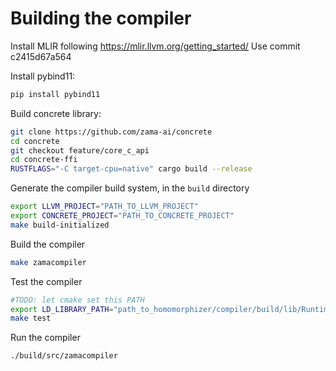 # Building the compiler

Install MLIR following https://mlir.llvm.org/getting_started/
Use commit c2415d67a564

Install pybind11:

```sh
pip install pybind11
```

Build concrete library:

```sh
git clone https://github.com/zama-ai/concrete
cd concrete
git checkout feature/core_c_api
cd concrete-ffi
RUSTFLAGS="-C target-cpu=native" cargo build --release 
```

Generate the compiler build system, in the `build` directory

```sh
export LLVM_PROJECT="PATH_TO_LLVM_PROJECT"
export CONCRETE_PROJECT="PATH_TO_CONCRETE_PROJECT"
make build-initialized
```

Build the compiler

```sh
make zamacompiler
```

Test the compiler

```sh
#TODO: let cmake set this PATH
export LD_LIBRARY_PATH="path_to_homomorphizer/compiler/build/lib/Runtime/"
make test
```

Run the compiler

```sh
./build/src/zamacompiler
```
